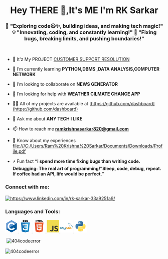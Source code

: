 <h1 align="center">Hey THERE 👋,It's ME I'm RK Sarkar</h1>
<h3 align="center">🚀 "Exploring code😃✨, building ideas, and making tech magic!" 💡 "Innovating, coding, and constantly learning!" 🔧 "Fixing bugs, breaking limits, and pushing boundaries!"</h3>

<p align="left"> <a href="https://twitter.com/" target="blank"><img src="https://img.shields.io/twitter/follow/?logo=twitter&style=for-the-badge" alt="" /></a> </p>

- 🔭 It'z My PROJECT [CUSTOMER SUPPORT RESOLUTION](https://github.com/404codeERROR/PROJECT0.4)

- 🌱 I’m currently learning **PYTHON,DBMS ,DATA ANALYSIS,COMPUTER NETWORK**

- 👯 I’m looking to collaborate on **NEWS GENERATOR**

- 🤝 I’m looking for help with **WEATHER CILMATE CHANGE APP**

- 👨‍💻 All of my projects are available at [https://github.com/dashboard](https://github.com/dashboard)

- 💬 Ask me about **ANY TECH I LIKE**

- 📫 How to reach me **ramkrishnasarkar820@gmail.com**

- 📄 Know about my experiences [file:///C:/Users/Ram%20Krishna%20Sarkar/Documents/Downloads/Profile.pdf](file:///C:/Users/Ram%20Krishna%20Sarkar/Documents/Downloads/Profile.pdf)

- ⚡ Fun fact **“I spend more time fixing bugs than writing code. Debugging: The real art of programming!”Sleep, code, debug, repeat. If coffee had an API, life would be perfect.”**

<h3 align="left">Connect with me:</h3>
<p align="left">
<a href="https://linkedin.com/in/https://www.linkedin.com/in/rk-sarkar-33a9251a9/" target="blank"><img align="center" src="https://raw.githubusercontent.com/rahuldkjain/github-profile-readme-generator/master/src/images/icons/Social/linked-in-alt.svg" alt="https://www.linkedin.com/in/rk-sarkar-33a9251a9/" height="30" width="40" /></a>
</p>

<h3 align="left">Languages and Tools:</h3>
<p align="left"> <a href="https://www.cprogramming.com/" target="_blank" rel="noreferrer"> <img src="https://raw.githubusercontent.com/devicons/devicon/master/icons/c/c-original.svg" alt="c" width="40" height="40"/> </a> <a href="https://www.w3schools.com/css/" target="_blank" rel="noreferrer"> <img src="https://raw.githubusercontent.com/devicons/devicon/master/icons/css3/css3-original-wordmark.svg" alt="css3" width="40" height="40"/> </a> <a href="https://www.w3.org/html/" target="_blank" rel="noreferrer"> <img src="https://raw.githubusercontent.com/devicons/devicon/master/icons/html5/html5-original-wordmark.svg" alt="html5" width="40" height="40"/> </a> <a href="https://developer.mozilla.org/en-US/docs/Web/JavaScript" target="_blank" rel="noreferrer"> <img src="https://raw.githubusercontent.com/devicons/devicon/master/icons/javascript/javascript-original.svg" alt="javascript" width="40" height="40"/> </a> <a href="https://www.mysql.com/" target="_blank" rel="noreferrer"> <img src="https://raw.githubusercontent.com/devicons/devicon/master/icons/mysql/mysql-original-wordmark.svg" alt="mysql" width="40" height="40"/> </a> <a href="https://www.python.org" target="_blank" rel="noreferrer"> <img src="https://raw.githubusercontent.com/devicons/devicon/master/icons/python/python-original.svg" alt="python" width="40" height="40"/> </a> </p>

<p>&nbsp;<img align="center" src="https://github-readme-stats.vercel.app/api?username=404codeerror&show_icons=true&locale=en" alt="404codeerror" /></p>

<p><img align="center" src="https://github-readme-streak-stats.herokuapp.com/?user=404codeerror&" alt="404codeerror" /></p>
